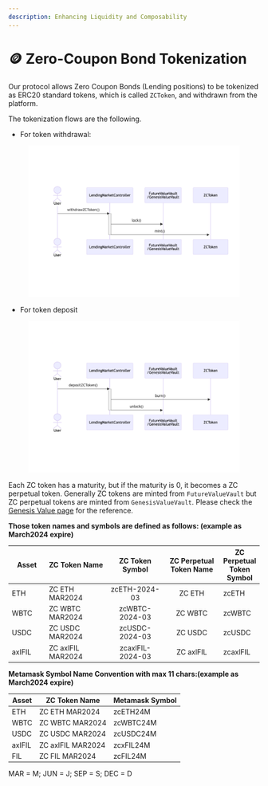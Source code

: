 ```yaml
---
description: Enhancing Liquidity and Composability
---
```


# 🪙 Zero-Coupon Bond Tokenization

Our protocol allows Zero Coupon Bonds (Lending positions) to be tokenized as ERC20 standard tokens, which is called `ZCToken`, and withdrawn from the platform.

The tokenization flows are the following.

* For token withdrawal:

<figure><img src="../.gitbook/assets/ZCToken mint.png" alt=""><figcaption></figcaption></figure>

* For token deposit

<figure><img src="../.gitbook/assets/ZCToken burn.png" alt=""><figcaption></figcaption></figure>

Each ZC token has a maturity, but if the maturity is 0, it becomes a ZC perpetual token. Generally ZC tokens are minted from `FutureValueVault` but ZC perpetual tokens are minted from `GenesisValueVault`. Please check the [Genesis Value page](on-chain-orderbook-deep-dive/genesis-value.md) for the reference.

**Those token names and symbols are defined as follows: (example as March2024 expire)**

<table data-full-width="false"><thead><tr><th width="96">Asset</th><th width="184">ZC Token Name </th><th width="167" align="center">ZC Token Symbol </th><th width="157" align="center">ZC Perpetual Token Name</th><th>ZC Perpetual Token Symbol</th></tr></thead><tbody><tr><td>ETH</td><td>ZC ETH MAR2024</td><td align="center">zcETH-2024-03</td><td align="center">ZC ETH</td><td>zcETH</td></tr><tr><td>WBTC</td><td>ZC WBTC MAR2024</td><td align="center">zcWBTC-2024-03</td><td align="center">ZC WBTC</td><td>zcWBTC</td></tr><tr><td>USDC</td><td>ZC USDC MAR2024</td><td align="center">zcUSDC-2024-03</td><td align="center">ZC USDC</td><td>zcUSDC</td></tr><tr><td>axlFIL</td><td>ZC axlFIL MAR2024</td><td align="center">zcaxlFIL-2024-03</td><td align="center">ZC axlFIL</td><td>zcaxlFIL</td></tr></tbody></table>

**Metamask Symbol Name Convention with max 11 chars:(example as March2024 expire)**

| Asset  | ZC Token Name     | Metamask Symbol  |
| ------ | ----------------- | ---------------- |
| ETH    | ZC ETH MAR2024    | zcETH24M         |
| WBTC   | ZC WBTC MAR2024   | zcWBTC24M        |
| USDC   | ZC USDC MAR2024   | zcUSDC24M        |
| axlFIL | ZC axlFIL MAR2024 | zcxFIL24M        |
| FIL    | ZC FIL MAR2024    | zcFIL24M         |

MAR = M; JUN = J; SEP = S; DEC = D
